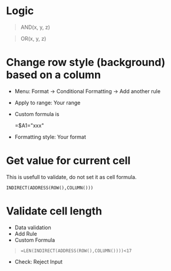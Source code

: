 # Logic

> AND(x, y, z)

> OR(x, y, z)

# Change row style (background) based on a column

* Menu: Format -> Conditional Formatting -> Add another rule
* Apply to range: Your range
* Custom formula is

  =$A1="xxx"

* Formatting style: Your format

# Get value for current cell

This is usefull to validate, do not set it as cell formula.

    INDIRECT(ADDRESS(ROW(),COLUMN()))

# Validate cell length

* Data validation
* Add Rule
* Custom Formula

>     =LEN(INDIRECT(ADDRESS(ROW(),COLUMN())))<17

* Check: Reject Input


